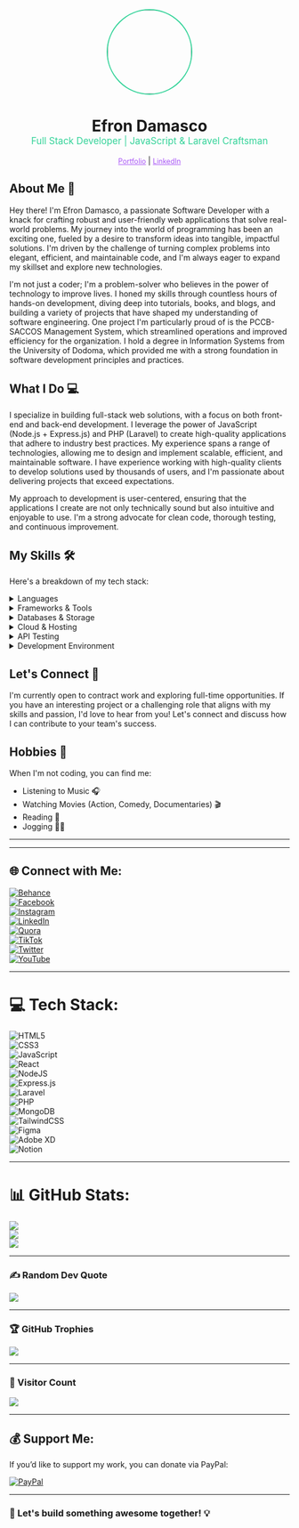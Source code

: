 <div align="center">
  <img src="https://avatars.githubusercontent.com/your-github-username?v=4" width="150" style="border-radius:50%; border: 2px solid #34d399;"/>
  <h1 style="margin-bottom: 0;">Efron Damasco</h1>
  <p style="margin-top: 0; font-size: 1.2em; color: #34d399;">Full Stack Developer | JavaScript & Laravel Craftsman</p>
  <a href="https://your-portfolio-website.com" target="_blank" style="font-size: 0.9em; color: #a855f7;">Portfolio</a> | <a href="https://your-linkedin-profile.com" target="_blank" style="font-size: 0.9em; color: #a855f7;">LinkedIn</a>
</div>

## About Me 👋

Hey there! I'm Efron Damasco, a passionate Software Developer with a knack for crafting robust and user-friendly web applications that solve real-world problems. My journey into the world of programming has been an exciting one, fueled by a desire to transform ideas into tangible, impactful solutions. I'm driven by the challenge of turning complex problems into elegant, efficient, and maintainable code, and I'm always eager to expand my skillset and explore new technologies.

I'm not just a coder; I'm a problem-solver who believes in the power of technology to improve lives. I honed my skills through countless hours of hands-on development, diving deep into tutorials, books, and blogs, and building a variety of projects that have shaped my understanding of software engineering. One project I'm particularly proud of is the PCCB-SACCOS Management System, which streamlined operations and improved efficiency for the organization.
I hold a degree in Information Systems from the University of Dodoma, which provided me with a strong foundation in software development principles and practices.

## What I Do 💻

I specialize in building full-stack web solutions, with a focus on both front-end and back-end development. I leverage the power of JavaScript (Node.js + Express.js) and PHP (Laravel) to create high-quality applications that adhere to industry best practices. My experience spans a range of technologies, allowing me to design and implement scalable, efficient, and maintainable software. I have experience working with high-quality clients to develop solutions used by thousands of users, and I'm passionate about delivering projects that exceed expectations.

My approach to development is user-centered, ensuring that the applications I create are not only technically sound but also intuitive and enjoyable to use. I'm a strong advocate for clean code, thorough testing, and continuous improvement.

## My Skills 🛠️

Here's a breakdown of my tech stack:

<details>
<summary>Languages</summary>
JavaScript (ES6+), PHP, Node.js</details>

<details>
<summary>Frameworks & Tools</summary>
Laravel, Express.js, React.js, Angular, Next.js, Tailwind CSS</details>

<details>
<summary>Databases & Storage</summary>
SQLite, MySQL, PostgreSQL, MongoDB</details>

<details>
<summary>Cloud & Hosting</summary>
AWS, Heroku, Vercel</details>

<details>
<summary>API Testing</summary>
Insomnia, Postman</details>

<details>
<summary>Development Environment</summary>
VSCode, WebStorm, Sublime, Ubuntu, Kali, Zsh, Bash, Git, GitHub</details>

## Let's Connect 🤝

I'm currently open to contract work and exploring full-time opportunities. If you have an interesting project or a challenging role that aligns with my skills and passion, I'd love to hear from you! Let's connect and discuss how I can contribute to your team's success.

## Hobbies 🎸

When I'm not coding, you can find me:

* Listening to Music 🎧
* Watching Movies (Action, Comedy, Documentaries) 🎬
* Reading 📖
* Jogging 🏃‍♂️
---


---

## 🌐 Connect with Me:

[![Behance](https://img.shields.io/badge/Behance-1769ff?logo=behance&logoColor=white)](https://behance.net/efrondamasco)  
[![Facebook](https://img.shields.io/badge/Facebook-%231877F2.svg?logo=Facebook&logoColor=white)](https://facebook.com/dezaraso)  
[![Instagram](https://img.shields.io/badge/Instagram-%23E4405F.svg?logo=Instagram&logoColor=white)](https://instagram.com/efrondamasco_07)  
[![LinkedIn](https://img.shields.io/badge/LinkedIn-%230077B5.svg?logo=linkedin&logoColor=white)](https://www.linkedin.com/in/efron-damasco-70636a199/)  
[![Quora](https://img.shields.io/badge/Quora-%23B92B27.svg?logo=Quora&logoColor=white)](https://quora.com/profile/efrondamasco)  
[![TikTok](https://img.shields.io/badge/TikTok-%23000000.svg?logo=TikTok&logoColor=white)](https://tiktok.com/@efron07)  
[![Twitter](https://img.shields.io/badge/Twitter-%231DA1F2.svg?logo=Twitter&logoColor=white)](https://twitter.com/damascoefron)  
[![YouTube](https://img.shields.io/badge/YouTube-%23FF0000.svg?logo=YouTube&logoColor=white)](https://youtube.com/c/efrondamasco)  

---

# 💻 Tech Stack:

![HTML5](https://img.shields.io/badge/html5-%23E34F26.svg?style=for-the-badge&logo=html5&logoColor=white)  
![CSS3](https://img.shields.io/badge/css3-%231572B6.svg?style=for-the-badge&logo=css3&logoColor=white)  
![JavaScript](https://img.shields.io/badge/javascript-%23323330.svg?style=for-the-badge&logo=javascript&logoColor=%23F7DF1E)  
![React](https://img.shields.io/badge/react-%2320232a.svg?style=for-the-badge&logo=react&logoColor=%2361DAFB)  
![NodeJS](https://img.shields.io/badge/node.js-6DA55F?style=for-the-badge&logo=node.js&logoColor=white)  
![Express.js](https://img.shields.io/badge/express.js-%23404d59.svg?style=for-the-badge&logo=express&logoColor=%2361DAFB)  
![Laravel](https://img.shields.io/badge/laravel-%23FF2D20.svg?style=for-the-badge&logo=laravel&logoColor=white)  
![PHP](https://img.shields.io/badge/php-%23777BB4.svg?style=for-the-badge&logo=php&logoColor=white)  
![MongoDB](https://img.shields.io/badge/MongoDB-%234ea94b.svg?style=for-the-badge&logo=mongodb&logoColor=white)  
![TailwindCSS](https://img.shields.io/badge/tailwindcss-%2338B2AC.svg?style=for-the-badge&logo=tailwind-css&logoColor=white)  
![Figma](https://img.shields.io/badge/figma-%23F24E1E.svg?style=for-the-badge&logo=figma&logoColor=white)  
![Adobe XD](https://img.shields.io/badge/Adobe%20XD-470137?style=for-the-badge&logo=Adobe%20XD&logoColor=#FF61F6)  
![Notion](https://img.shields.io/badge/Notion-%23000000.svg?style=for-the-badge&logo=notion&logoColor=white)  

---

# 📊 GitHub Stats:

![](https://github-readme-stats.vercel.app/api?username=efron07&theme=dark&hide_border=false&include_all_commits=true&count_private=false)  
![](https://github-readme-streak-stats.herokuapp.com/?user=efron07&theme=dark&hide_border=false)  
![](https://github-readme-stats.vercel.app/api/top-langs/?username=efron07&theme=dark&hide_border=false&include_all_commits=true&count_private=false&layout=compact)  

---

### ✍️ Random Dev Quote

![](https://quotes-github-readme.vercel.app/api?type=horizontal&theme=radical)  

---

### 🏆 GitHub Trophies

![](https://github-profile-trophy.vercel.app/?username=efron07&theme=darkhub&no-frame=false&no-bg=false&margin-w=4)  

---

### 🚀 Visitor Count

[![](https://visitcount.itsvg.in/api?id=efron07&icon=0&color=0)](https://visitcount.itsvg.in)  

---

## 💰 Support Me:

If you’d like to support my work, you can donate via PayPal:

[![PayPal](https://img.shields.io/badge/PayPal-00457C?style=for-the-badge&logo=paypal&logoColor=white)](https://paypal.me/efrondamasco@gmail.com)  

---

### 🚀 Let's build something awesome together! 💡

